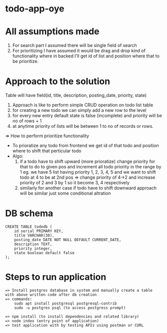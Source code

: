 # todo-app-oye

# All assumptions made
1. For search part I assumed there will be single field of search
2. For prioritizing I have assumed it would be drag and drop kind of functionality where in backed I'll get id of list and position where that to be prioritize.

#  Approach to the solution
Table will have field(id, title, description, posting_date, priority, state)
1. Approach is like to perform simple CRUD operation on todo list table
2. for creating a new todo we can simply add a new row to the level
3. for every new entry default state is false (incomplete) and priority will be no of rows + 1
4. at anytime priority of lists will be between 1 to no of records or rows.

=> How to perform prioritize functionality

* To prioratize any todo from frontend we get id of that todo and position where to shift that perticular todo
* Algo:
    1. if a todo have to shift upward (more prioratize) change priority for that to do to given pos and increment all todo priority in the range by 1
    eg. we have 5 list having priority 1, 2, 3, 4, 5 and we want to shift todo at 4 to be at 2nd pos
     => change priority of 4->2 and increase priority of 2 and 3 by 1 so it become 3, 4 respectively
    2. similarly for another case if todo have to shift downward approach will be similar just some conditional altration

# DB schema 
    CREATE TABLE tododb (
        id serial PRIMARY KEY,
        title VARCHAR(30),
        posting_date DATE NOT NULL DEFAULT CURRENT_DATE,
        description TEXT,
        priority integer,
        state boolean default false
    );


# Steps to run application 
    => Install postgres database in system and manually create a table with above written code after db creation
    => commands:
        sudo apt install postgresql postgresql-contrib
        sudo -u postgres psql (to access postgress prompt)
    
    => npm install (to install dependencies and related library)
    => node index (entry point of application)
    => test application with by testing APIs using postman or CURL